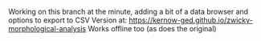 Working on this branch at the minute, adding a bit of a data browser and options to export to CSV
Version at: https://kernow-ged.github.io/zwicky-morphological-analysis
Works offline too (as does the original)
